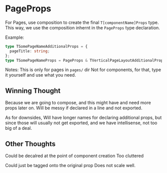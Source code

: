 # PageProps

For Pages, use composition to create the final `T[componentName]Props` type.
This way, we use the composition inhernt in the `PageProps` type declaration.

Example:

```typescript
type TSomePageNameAdditionalProps = {
  pageTitle: string;
};
type TSomePageNameProps = PageProps & TVerticalPageLayoutAdditionalProps;
```

Notes:
This is only for pages in `pages/` dir
Not for components, for that, type it yourself and use what you need.

## Winning Thought

Because we are going to compose, and this might have and need more props later on.
Will be messy if declared in a line and not exported.

As for downsides,
Will have longer names for declaring additional props, but since those will usually not get exported, and we have intellisense, not too big of a deal.

## Other Thoughts

Could be decalred at the point of component creation
Too cluttered

Could just be tagged onto the original prop
Does not scale well.
